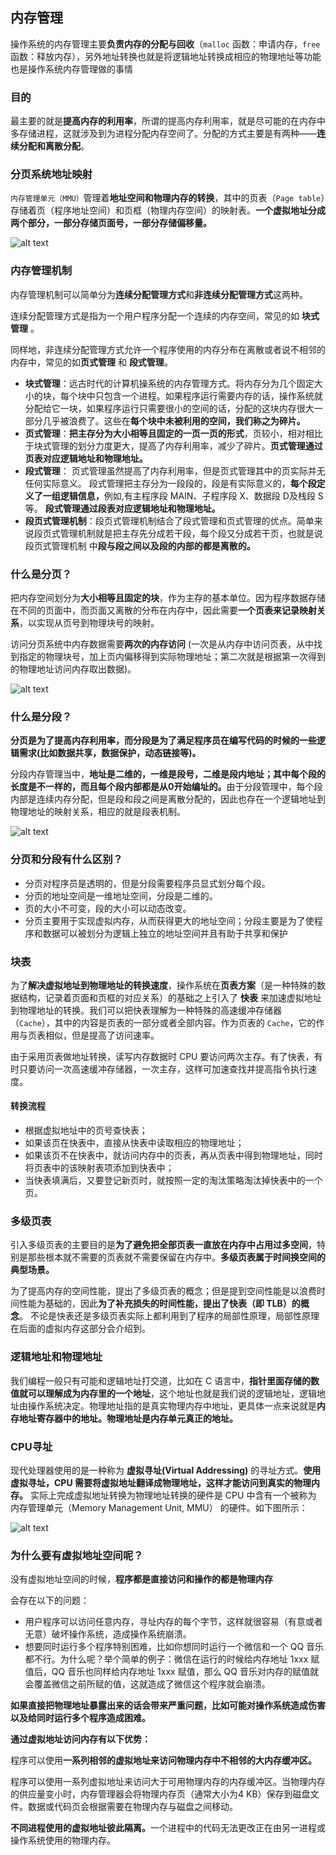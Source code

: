## 内存管理
操作系统的内存管理主要**负责内存的分配与回收**（`malloc` 函数：申请内存，`free`函数：释放内存），另外地址转换也就是将逻辑地址转换成相应的物理地址等功能也是操作系统内存管理做的事情

### 目的
最主要的就是**提高内存的利用率**，所谓的提高内存利用率，就是尽可能的在内存中多存储进程，这就涉及到为进程分配内存空间了。分配的方式主要是有两种——**连续分配和离散分配**。

### 分页系统地址映射
`内存管理单元（MMU）`管理着**地址空间和物理内存的转换**，其中的页表（`Page table`）存储着页（程序地址空间）和页框（物理内存空间）的映射表。<b>一个虚拟地址分成两个部分，一部分存储页面号，一部分存储偏移量。</b>

![alt text](image.png)

### 内存管理机制
内存管理机制可以简单分为**连续分配管理方式**和**非连续分配管理方式**这两种。

连续分配管理方式是指为一个用户程序分配一个连续的内存空间，常见的如 **块式管理** 。

同样地，非连续分配管理方式允许一个程序使用的内存分布在离散或者说不相邻的内存中，常见的如**页式管理** 和 **段式管理**。

- **块式管理**：远古时代的计算机操系统的内存管理方式。将内存分为几个固定大小的块，每个块中只包含一个进程。如果程序运行需要内存的话，操作系统就分配给它一块，如果程序运行只需要很小的空间的话，分配的这块内存很大一部分几乎被浪费了。这些在<b>每个块中未被利用的空间，我们称之为碎片。</b>
- **页式管理**：<b>把主存分为大小相等且固定的一页一页的形式</b>，页较小，相对相比于块式管理的划分力度更大，提高了内存利用率，减少了碎片。<b>页式管理通过页表对应逻辑地址和物理地址。</b>
- **段式管理**： 页式管理虽然提高了内存利用率，但是页式管理其中的页实际并无任何实际意义。 段式管理把主存分为一段段的，段是有实际意义的，<b>每个段定义了一组逻辑信息，</b>例如,有主程序段 MAIN、子程序段 X、数据段 D及栈段 S 等。 <b>段式管理通过段表对应逻辑地址和物理地址。</b>
- **段页式管理机制**：段页式管理机制结合了段式管理和页式管理的优点。简单来说段页式管理机制就是把主存先分成若干段，每个段又分成若干页，也就是说 段页式管理机制 中<b>段与段之间以及段的内部的都是离散的。</b>

### 什么是分页？
把内存空间划分为**大小相等且固定的块**，作为主存的基本单位。因为程序数据存储在不同的页面中，而页面又离散的分布在内存中，因此需要**一个页表来记录映射关系**，以实现从页号到物理块号的映射。

访问分页系统中内存数据需要**两次的内存访问** (一次是从内存中访问页表，从中找到指定的物理块号，加上页内偏移得到实际物理地址；第二次就是根据第一次得到的物理地址访问内存取出数据)。

![alt text](image-1.png)

### 什么是分段？
<b>分页是为了提高内存利用率，而分段是为了满足程序员在编写代码的时候的一些逻辑需求(比如数据共享，数据保护，动态链接等)。</b>

分段内存管理当中，<b>地址是二维的，一维是段号，二维是段内地址；其中每个段的长度是不一样的，而且每个段内部都是从0开始编址的。</b>由于分段管理中，每个段内部是连续内存分配，但是段和段之间是离散分配的，因此也存在一个逻辑地址到物理地址的映射关系，相应的就是段表机制。

![alt text](image-2.png)


### 分页和分段有什么区别？
- 分页对程序员是透明的，但是分段需要程序员显式划分每个段。
- 分页的地址空间是一维地址空间，分段是二维的。
- 页的大小不可变，段的大小可以动态改变。
- 分页主要用于实现虚拟内存，从而获得更大的地址空间；分段主要是为了使程序和数据可以被划分为逻辑上独立的地址空间并且有助于共享和保护

### 块表
为了**解决虚拟地址到物理地址的转换速度**，操作系统在**页表方案**（是一种特殊的数据结构，记录着页面和页框的对应关系）的基础之上引入了 **快表** 来加速虚拟地址到物理地址的转换。我们可以把快表理解为一种特殊的高速缓冲存储器（`Cache`），其中的内容是页表的一部分或者全部内容。作为页表的 `Cache`，它的作用与页表相似，但是提高了访问速率。

由于采用页表做地址转换，读写内存数据时 CPU 要访问两次主存。有了快表，有时只要访问一次高速缓冲存储器，一次主存，这样可加速查找并提高指令执行速度。

#### 转换流程
- 根据虚拟地址中的页号查快表；
- 如果该页在快表中，直接从快表中读取相应的物理地址；
- 如果该页不在快表中，就访问内存中的页表，再从页表中得到物理地址，同时将页表中的该映射表项添加到快表中；
- 当快表填满后，又要登记新页时，就按照一定的淘汰策略淘汰掉快表中的一个页。

### 多级页表
引入多级页表的主要目的是**为了避免把全部页表一直放在内存中占用过多空间**，特别是那些根本就不需要的页表就不需要保留在内存中。<b>多级页表属于时间换空间的典型场景。</b>

为了提高内存的空间性能，提出了多级页表的概念；但是提到空间性能是以浪费时间性能为基础的，因此<b>为了补充损失的时间性能，提出了快表（即 TLB）的概念</b>。 不论是快表还是多级页表实际上都利用到了程序的局部性原理，局部性原理在后面的虚拟内存这部分会介绍到。


### 逻辑地址和物理地址
我们编程一般只有可能和逻辑地址打交道，比如在 C 语言中，<b>指针里面存储的数值就可以理解成为内存里的一个地址</b>，这个地址也就是我们说的逻辑地址，逻辑地址由操作系统决定。物理地址指的是真实物理内存中地址，更具体一点来说就是<b>内存地址寄存器中的地址。物理地址是内存单元真正的地址。</b>

### CPU寻址
现代处理器使用的是一种称为 **虚拟寻址(Virtual Addressing)** 的寻址方式。<b>使用虚拟寻址，CPU 需要将虚拟地址翻译成物理地址，这样才能访问到真实的物理内存。</b> 实际上完成虚拟地址转换为物理地址转换的硬件是 CPU 中含有一个被称为 内存管理单元（Memory Management Unit, MMU） 的硬件。如下图所示：

![alt text](image-3.png)

### 为什么要有虚拟地址空间呢？
没有虚拟地址空间的时候，<b>程序都是直接访问和操作的都是物理内存</b>

会存在以下的问题：

- 用户程序可以访问任意内存，寻址内存的每个字节，这样就很容易（有意或者无意）破坏操作系统，造成操作系统崩溃。
- 想要同时运行多个程序特别困难，比如你想同时运行一个微信和一个 QQ 音乐都不行。为什么呢？举个简单的例子：微信在运行的时候给内存地址 1xxx 赋值后，QQ 音乐也同样给内存地址 1xxx 赋值，那么 QQ 音乐对内存的赋值就会覆盖微信之前所赋的值，这就造成了微信这个程序就会崩溃。

<b>如果直接把物理地址暴露出来的话会带来严重问题，比如可能对操作系统造成伤害以及给同时运行多个程序造成困难。</b>

<b>通过虚拟地址访问内存有以下优势：</b>

程序可以使用<b>一系列相邻的虚拟地址来访问物理内存中不相邻的大内存缓冲区。</b>

程序可以使用一系列虚拟地址来访问大于可用物理内存的内存缓冲区。当物理内存的供应量变小时，内存管理器会将物理内存页（通常大小为4 KB）保存到磁盘文件。数据或代码页会根据需要在物理内存与磁盘之间移动。

<b>不同进程使用的虚拟地址彼此隔离。</b>一个进程中的代码无法更改正在由另一进程或操作系统使用的物理内存。